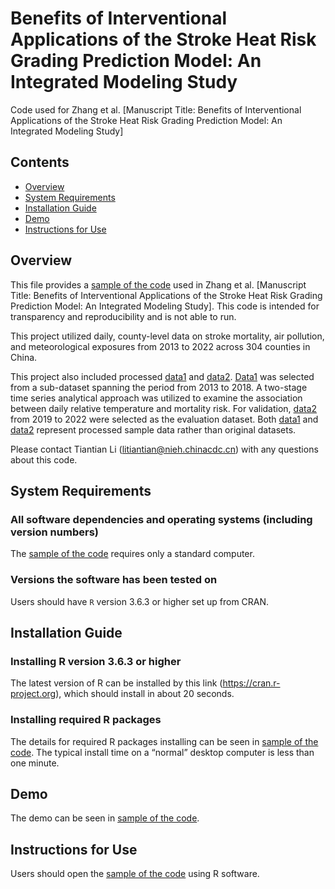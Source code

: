 # Benefits of Interventional Applications of the Stroke Heat Risk Grading Prediction Model: An Integrated Modeling Study 
Code used for Zhang et al.  [Manuscript Title: Benefits of Interventional Applications of the Stroke Heat Risk Grading Prediction Model: An Integrated Modeling Study]

## Contents
- [Overview](#overview)
- [System Requirements](#system-requirements)
- [Installation Guide](#installation-guide)
- [Demo](#Demo)
- [Instructions for Use](#instructions-for-use)

## Overview
This file provides a [sample of the code](code/model.R) used in Zhang et al.  [Manuscript Title: Benefits of Interventional Applications of the Stroke Heat Risk Grading Prediction Model: An Integrated Modeling Study]. This code is intended for transparency and reproducibility and is not able to run.

This project utilized daily, county-level data on stroke mortality, air pollution, and meteorological exposures from 2013 to 2022 across 304 counties in China.

This project also included processed [data1](data/data1.xlsx) and [data2](data/data2.xlsx). [Data1](data/data1.xlsx) was selected from a sub-dataset spanning the period from 2013 to 2018.  A two-stage time series analytical approach was utilized to examine the association between daily relative temperature and mortality risk. For validation, [data2](data/data2.xlsx) from 2019 to 2022 were selected as the evaluation dataset. Both [data1](data/data1.xlsx) and [data2](data/data2.xlsx) represent processed sample data rather than original datasets.

Please contact Tiantian Li (litiantian@nieh.chinacdc.cn) with any questions about this code.

## System Requirements
### All software dependencies and operating systems (including version numbers)
The [sample of the code](code/model.R) requires only a standard computer.
### Versions the software has been tested on
Users should have `R` version 3.6.3 or higher set up from CRAN.

## Installation Guide
### Installing R version 3.6.3 or higher
The latest version of R can be installed by this link (https://cran.r-project.org), which should install in about 20 seconds.
### Installing required R packages
The details for required R packages installing can be seen in [sample of the code](code/model.R).
The typical install time on a “normal” desktop computer is less than one minute.

## Demo
The demo can be seen in [sample of the code](code/model.R).

## Instructions for Use
Users should open the [sample of the code](code/model.R) using R software.
